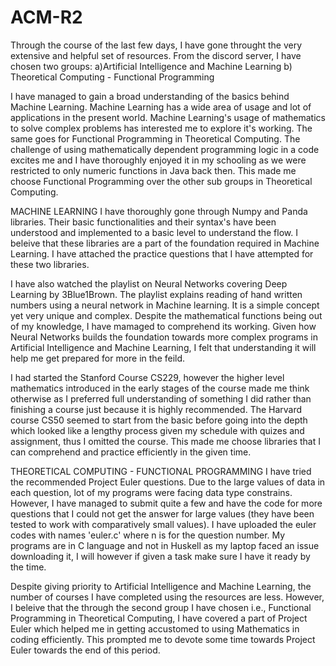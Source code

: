 # ACM-R2

Through the course of the last few days, I have gone throught the very extensive and helpful set of resources. From the discord server, I have chosen two groups:
a)Artificial Intelligence and Machine Learning
b) Theoretical Computing - Functional Programming

I have managed to gain a broad understanding of the basics behind Machine Learning. Machine Learning has a wide area of usage and lot of applications in the present world. Machine Learning's usage of mathematics to solve complex problems has interested me to explore it's working. The same goes for Functional Programming in Theoretical Computing. The challenge of using mathematically dependent programming logic in a code excites me and I have thoroughly enjoyed it in my schooling as we were restricted to only numeric functions in Java back then. This made me choose Functional Programming over the other sub groups in Theoretical Computing.

MACHINE LEARNING
I have thoroughly gone through Numpy and Panda libraries. Their basic functionalities and their syntax's have been understood and implemented to a basic level to understand the flow. I beleive that these libraries are a part of the foundation required in Machine Learning. I have attached the practice questions that I have attempted for these two libraries.

I have also watched the playlist on Neural Networks covering Deep Learning by 3Blue1Brown. The playlist explains reading of hand written numbers using a neural network in Machine learning. It is a simple concept yet very unique and complex. Despite the mathematical functions being out of my knowledge, I have mamaged to comprehend its working. Given how Neural Networks builds the foundation towards more complex programs in Artificial Intelligence and Machine Learning, I felt that understanding it will help me get prepared for more in the feild.

I had started the Stanford Course CS229, however the higher level mathematics introduced in the early stages of the course made me think otherwise as I preferred full understanding of something I did rather than finishing a course just because it is highly recommended. The Harvard course CS50 seemed to start from the basic before going into the depth which looked like a lengthy process given my schedule with quizes and assignment, thus I omitted the course. This made me choose libraries that I can comprehend and practice efficiently in the given time.

THEORETICAL COMPUTING - FUNCTIONAL PROGRAMMING
I have tried the recommended Project Euler questions. Due to the large values of data in each question, lot of my programs were facing data type constrains. However, I have managed to submit quite a few and have the code for more questions that I could not get the answer for large values (they have been tested to work with comparatively small values). I have uploaded the euler codes with names 'euler<n>.c' where n is for the question number. My programs are in C language and not in Huskell as my laptop faced an issue downloading it, I will however if given a task make sure I have it ready by the time.


Despite giving priority to Artificial Intelligence and Machine Learning, the number of courses I have completed using the resources are less. However, I beleive that the through the second group I have chosen i.e., Functional Programming in Theoretical Computing, I have covered a part of Project Euler which helped me in getting accustomed to using Mathematics in coding efficiently. This prompted me to devote some time towards Project Euler towards the end of this period.
